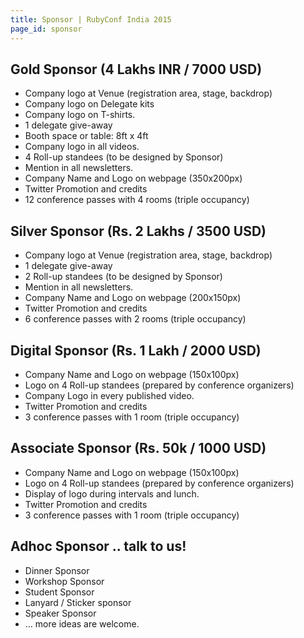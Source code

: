 ```yaml
---
title: Sponsor | RubyConf India 2015
page_id: sponsor
---
```


## Gold Sponsor (4 Lakhs INR / 7000 USD)

* Company logo at Venue (registration area, stage, backdrop)
* Company logo on Delegate kits
* Company logo on T-shirts.
* 1 delegate give-away
* Booth space or table: 8ft x 4ft
* Company logo in all videos.
* 4 Roll-up standees (to be designed by Sponsor)
* Mention in all newsletters.
* Company Name and Logo on webpage (350x200px)
* Twitter Promotion and credits
* 12 conference passes with 4 rooms (triple occupancy)

## Silver Sponsor (Rs. 2 Lakhs / 3500 USD)

* Company logo at Venue (registration area, stage, backdrop)
* 1 delegate give-away
* 2 Roll-up standees (to be designed by Sponsor)
* Mention in all newsletters.
* Company Name and Logo on webpage (200x150px)
* Twitter Promotion and credits
* 6 conference passes with 2 rooms (triple occupancy)

## Digital Sponsor (Rs. 1 Lakh / 2000 USD)

* Company Name and Logo on webpage (150x100px)
* Logo on 4 Roll-up standees (prepared by conference organizers)
* Company Logo in every published video.
* Twitter Promotion and credits
* 3 conference passes with 1 room (triple occupancy)

## Associate Sponsor (Rs. 50k / 1000 USD)

* Company Name and Logo on webpage (150x100px)
* Logo on 4 Roll-up standees (prepared by conference organizers)
* Display of logo during intervals and lunch.
* Twitter Promotion and credits
* 3 conference passes with 1 room (triple occupancy)

## Adhoc Sponsor .. talk to us!

* Dinner Sponsor
* Workshop Sponsor
* Student Sponsor
* Lanyard / Sticker sponsor
* Speaker Sponsor
* … more ideas are welcome.
